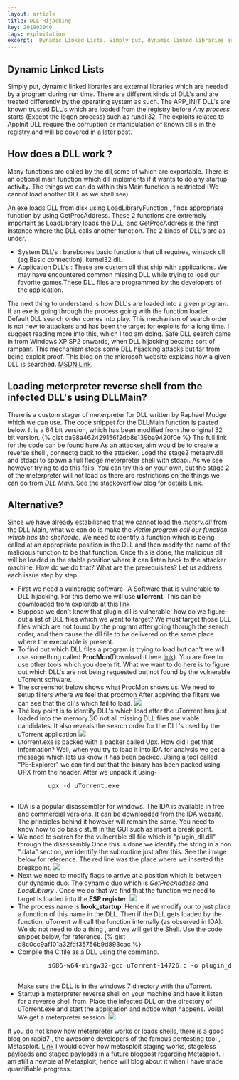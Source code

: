 ```yaml
---
layout: article
title: DLL Hijacking
key: 201903040
tags: exploitation
excerpt:  Dynamic Linked Lists. Simply put, dynamic linked libraries are external libraries which are needed by a program during run time. There are different kinds of DLL's and are treated differently by the operating system as such. The APP_INIT DLL's are known trusted DLL's which are loaded from the registry before
---
```

## Dynamic Linked Lists
Simply put, dynamic linked libraries are external libraries which are needed by a program during run time. There are different kinds of DLL's and are treated differently by the operating system as such. The APP_INIT DLL's are known trusted DLL's which are loaded from the registry before <i>Any process</i> starts (Except the logon process) such as rundll32. The exploits related to AppInit DLL require the corruption or manipulation of known dll's in the registry and will be covered in a later post.
## How does a DLL work ? 
Many functions are called by the dll,some of which are exportable. There is an optional main function which dll implements if it wants to do any startup activity. The things we can do within this Main function is restricted (We cannot load another DLL as we shall see). 

An exe loads DLL from disk using LoadLibraryFunction , finds appropriate function by using GetProcAddress. These 2 functions are extremely important as LoadLibrary loads the DLL, and GetProcAddress is the first instance where the DLL calls another function. 
The 2 kinds of DLL's are as under.
<ul>
<li>
System DLL's : barebones basic functions that dll requires, winsock dll (eg Basic connection), kernel32 dll.
</li>
<li>Application DLL's : These are custom dll that ship with applications. We may have encountered common missing DLL while trying to load our favorite games.These DLL files are programmed by the developers of the application.
</li>
</ul>
The next thing to understand is how DLL's are loaded into a given program. 
If an exe is going through the process going with the function loader. Default DLL search order comes into play. This mechanism of search order is not new to attackers and has been the target for exploits for a long time. I suggest reading more into this, which I too am doing. Safe DLL search came in from Windows XP SP2 onwards, when DLL hijacking became sort of rampant. This mechanism stops some DLL hijacking attacks but far from being exploit proof.
This blog on the microsoft website explains how a given DLL is searched. 
<a href="https://docs.microsoft.com/en-us/windows/desktop/Dlls/dynamic-link-library-search-order">MSDN Link</a>.  

## Loading meterpreter reverse shell from the infected DLL's using DLLMain?
There is a custom stager of meterpreter for DLL written by Raphael Mudge which we can use. The code snippet for the DLLMain function is pasted below. It is a 64 bit version, which has been modified from the original 32 bit version. 
{% gist da98a462429156f2db8e139ba9420f0e %}
The full link for the code can be found here <a href="">
</a>
As an attacker, aim would be to create a reverse shell , connectg back to the attacker. Load the stage2 metasrv.dll and stdapi to spawn a full fledge meterpreter shell with stdapi. As we see however trying to do this fails. You can try this on your own, but the stage 2 of the meterpreter will not load as there are restrictions on the things we can do from <i>DLL Main</i>. See the stackoverflow blog for details
<a href="https://stackoverflow.com/questions/2674736/loading-a-dll-from-a-dll">Link</a>.

## Alternative?
Since we have already estabilished that we cannot load the <i>metsrv.dll</i> from the DLL Main, what we can do is make the <i>victim program call our function which has the shellcode</i>. We need to identify a function which is being called at an appropriate position in the DLL and then modify the name of the malicious function to be that function. Once this is done, the malicious dll will be loaded in the stable position where it can listen back to the attacker machine.
How do we do that? What are the prerequisites? Let us address each issue step by step.
<br>
<ul>
<li>First we need a vulnerable software- A Software that is vulnerable to DLL hijacking. For this demo we will use <b>uTorrent</b>. This can be downloaded from exploitdb at this <a href="https://www.exploit-db.com/exploits/14726">link</a>
</li>
<li>
	Suppose we don't know that plugin_dll is vulnerable, how do we figure out a list of DLL files which we want to target? We must target those DLL files which are not found by the program after going thorugh the search order, and then cause the dll file to be delivered on the same place where the executable is present. 
</li>
<li>
	To find out which DLL files a program is trying to load but can't we will use something called <b>ProcMon</b>(Download it here <a href="https://docs.microsoft.com/en-us/sysinternals/downloads/procmon">link</a>). You are free to use other tools which you deem fit. What we want to do here is to figure out which DLL's are not being requested but not found by the vulnerable uTorrent software.
</li>
<li>
	The screenshot below shows what ProcMon shows us. We need to setup filters where we feel that procmon
	After applying the filters we can see that the dll's which fail to load.
	<img src="{{ site.url }}/public/img/cp1.PNG"/>
</li>
<li>
	The key point is to identify DLL's which load after the uTorrrent has just loaded into the memory.SO not all missing DLL files are viable candidates. It also reveals the search order for the DLL's used by the uTorrent application
	<img src="{{ site.url }}/public/img/cp2.PNG"/>
</li>
<li>
	utorrent.exe is packed with a packer called Upx. How did I get that information? Well, when you try to load it into IDA for analysis we get a message which lets us know it has been packed. Using a tool called "PE-Explorer" we can find out that the binary has been packed using UPX from the header. After we unpack it using-
	<pre>
		upx -d uTorrent.exe
	</pre>
</li>
<li>
	IDA is a popular disassembler for windows. The IDA is available in free and commercial versions. It can be downloaded from the IDA website.  The principles behind it however will remain the same. You need to know how to do basic stuff in the GUI such as insert a break point.
</li>
<li>
	We need to search for the vulnerable dll file which is "plugin_dll.dll" through the disassembly.Once this is done we identify the string in a non ".data" section, we identify the subroutine just after this. See the image below for reference. The red line was the place where we inserted the breakpoint.
	<img src="{{ site.url }}/public/img/breakpoint.PNG"/>
</li>
<li>
	Next we need to modify flags to arrive at a position which is between our dynamic duo.
	The dynamic duo which is <i> GetProcAddess and LoadLibrary </i>. Once we do that we find that the function we need to target is loaded into the <b>ESP register</b>. 
	<img src="{{ site.url }}/public/img/cp3.PNG"/>
</li>
<li>
	The process name is <b>hook_startup</b>. Hence if we modify our to just place a function of this name in the DLL. Then if the DLL gets loaded by the function, uTorrent will call the function internally (as observed in IDA). We do not need to do a thing , and we will get the Shell. Use the code snippet below, for reference. 
	{% gist d8c0cc9af101a32fdf35756b9d893cac %}
</li>
<li>
 	Compile the C file as a DLL using the command.
 	<pre>
 		i686-w64-mingw32-gcc uTorrent-14726.c -o plugin_dll.dll -shared -lws2_32
 	</pre>
 	Make sure the DLL is in the windows 7 directory with the uTorrent.

</li>
<li>
	Startup a meterpreter reverse shell on your machine and have it listen for a reverse shell from. Place the infected DLL on the directory of uTorrent.exe and start the application and notice what happens. Voila! We get a meterpreter session.
	<img src="{{ site.url }}/public/img/cp5.PNG"/>
</li>
</ul>
If you do not know how meterpreter works or loads shells, there is a good blog on rapid7 , the awesome developers of the famous pentesting tool , Metasploit. 
<a href="https://blog.rapid7.com/2015/03/25/stageless-meterpreter-payloads/">Link</a>
I would cover how metasploit staging works, stageless payloads and staged payloads in a future blogpost regarding Metasploit. I am still a newbie at Metasploit, hence will blog about it when I have made quantifiable progress.

